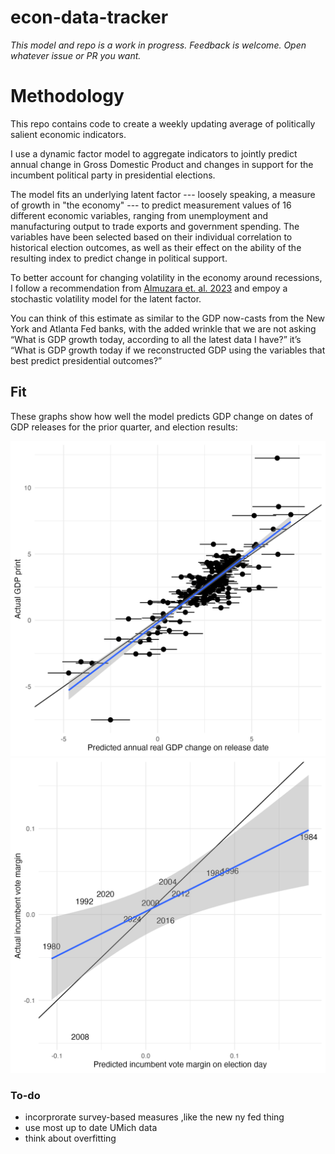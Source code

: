 # econ-data-tracker

_This model and repo is a work in progress. Feedback is welcome. Open whatever issue or PR you want._

# Methodology

This repo contains code to create a weekly updating average of politically salient economic indicators. 

I use a dynamic factor model to aggregate indicators to jointly predict annual change in Gross Domestic Product and changes in support for the incumbent political party in presidential elections.

The model fits an underlying latent factor --- loosely speaking, a measure of growth in "the economy" --- to predict measurement values of 16 different economic variables, ranging from unemployment and manufacturing output to trade exports and government spending. The variables have been selected based on their individual correlation to historical election outcomes, as well as their effect on the ability of the resulting index to predict change in political support. 

To better account for changing volatility in the economy around recessions, I follow a recommendation from [Almuzara et. al. 2023](https://www.newyorkfed.org/medialibrary/media/research/blog/2023/NYFed-Staff-Nowcast_technical-paper) and empoy a stochastic volatility model for the latent factor.

You can think of this estimate as similar to the GDP now-casts from the New York and Atlanta Fed banks, with the added wrinkle that we are not asking “What is GDP growth today, according to all the latest data I have?” it’s “What is GDP growth today if we reconstructed GDP using the variables that best predict presidential outcomes?”

## Fit
These graphs show how well the model predicts GDP change on dates of GDP releases for the prior quarter, and election results:

![gdp predict](_figures/gdp-fit.png)
![election predict](_figures/election-fit.png)


### To-do

- incorprorate survey-based measures ,like the new ny fed thing
- use most up to date UMich data
- think about overfitting